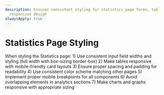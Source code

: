 ```yaml
---
description: Ensures consistent styling for statistics page forms, tables, and
  responsive design
alwaysApply: true
---
```


# Statistics Page Styling

When styling the Statistics page: 1) Use consistent input field widths and styling (full width with box-sizing border-box) 2) Make tables responsive with mobile-friendly card layouts 3) Ensure proper spacing and padding for readability 4) Use consistent color scheme matching other pages 5) Implement proper mobile breakpoints for all components 6) Avoid overlapping elements in analytics sections 7) Make charts and graphs responsive with appropriate sizing
